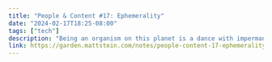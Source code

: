 ```yaml
---
title: "People & Content #17: Ephemerality"
date: "2024-02-17T18:25-08:00"
tags: ["tech"]
description: "Being an organism on this planet is a dance with impermanence.I don’t want to make you uncomfortable, but I think about death regularly because it’s useful for me to keep some sense of where I am and appreciate now. I don’t have any special fear or preoccupation with it.And yet, I’m almost magnetically attracted to things that seem to last. Words, music, film, physical objects that weren’t made to be thrown out. It’s amazing that we can create things that outlive us, especially when they have enduring purpose or meaning. They can remind us of real sounds, smells, and scenes that only really exist as they’re happening—which makes these artifacts special.Most websites I’ve built wouldn’t outlast a cheap toaster.It can be tough to spend so much energy on things briefly seen on glowing rectangles, only to change or disappear.At the same time, everything’s always changing in some way so maybe there’s something to appreciate about such ephemeral work.So even though I spend a lot of time drawing in sand, I guess I try ..."
link: https://garden.mattstein.com/notes/people-content-17-ephemerality
---
```

